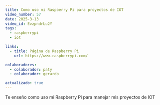 ```yaml
---
title: Como uso mi Raspberry Pi para proyectos de IOT
video_number: 57
date: 2025-3-13
video_id: EvzpndrLu2Y
tags:
  - raspberrypi
  - iot

links:
  - title: Página de Raspberry Pi
    url: https://www.raspberrypi.com/

colaboradores:
  - colaborador: paty
  - colaborador: gerardo

actualizado: true 
---
```


Te enseño como uso mi Raspberry Pi para manejar mis proyectos de IOT